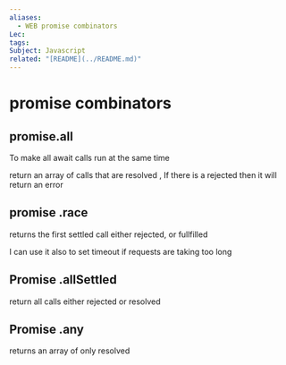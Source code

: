 ```yaml
---
aliases:
  - WEB promise combinators
Lec: 
tags: 
Subject: Javascript
related: "[README](../README.md)"
---
```

# promise combinators
## promise.all
To make all await calls run at the same time

return an array of calls that are resolved , If there is a rejected then it will return an error
## promise .race
returns the first settled call either rejected, or fullfilled

I can use it also to set timeout if requests are taking too long 


## Promise .allSettled
return all calls either rejected or resolved

## Promise .any
returns an array of only resolved